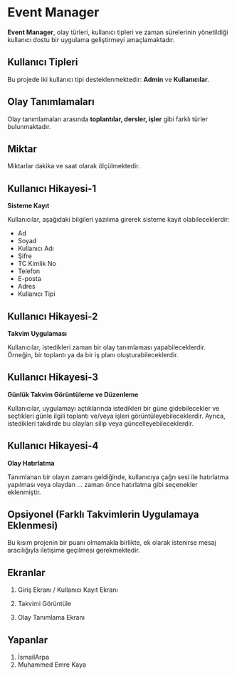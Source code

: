 # Event Manager

**Event Manager**, olay türleri, kullanıcı tipleri ve zaman sürelerinin yönetildiği kullanıcı dostu bir uygulama geliştirmeyi amaçlamaktadır.

## Kullanıcı Tipleri

Bu projede iki kullanıcı tipi desteklenmektedir: **Admin** ve **Kullanıcılar**.

## Olay Tanımlamaları

Olay tanımlamaları arasında **toplantılar, dersler, işler** gibi farklı türler bulunmaktadır.

## Miktar

Miktarlar dakika ve saat olarak ölçülmektedir.

## Kullanıcı Hikayesi-1

**Sisteme Kayıt**

Kullanıcılar, aşağıdaki bilgileri yazılıma girerek sisteme kayıt olabileceklerdir:

- Ad
- Soyad
- Kullanıcı Adı
- Şifre
- TC Kimlik No
- Telefon
- E-posta
- Adres
- Kullanıcı Tipi

## Kullanıcı Hikayesi-2

**Takvim Uygulaması**

Kullanıcılar, istedikleri zaman bir olay tanımlaması yapabileceklerdir. Örneğin, bir toplantı ya da bir iş planı oluşturabileceklerdir.

## Kullanıcı Hikayesi-3

**Günlük Takvim Görüntüleme ve Düzenleme**

Kullanıcılar, uygulamayı açtıklarında istedikleri bir güne gidebilecekler ve seçtikleri günle ilgili toplantı ve/veya işleri görüntüleyebileceklerdir. Ayrıca, istedikleri takdirde bu olayları silip veya güncelleyebileceklerdir.

## Kullanıcı Hikayesi-4

**Olay Hatırlatma**

Tanımlanan bir olayın zamanı geldiğinde, kullanıcıya çağrı sesi ile hatırlatma yapılması veya olaydan ... zaman önce hatırlatma gibi seçenekler eklenmiştir.

## Opsiyonel (Farklı Takvimlerin Uygulamaya Eklenmesi)

Bu kısım projenin bir puanı olmamakla birlikte, ek olarak istenirse mesaj aracılığıyla iletişime geçilmesi gerekmektedir.



## Ekranlar



1. Giriş Ekranı / Kullanıcı Kayıt Ekranı

2. Takvimi Görüntüle

3. Olay Tanımlama Ekranı


## Yapanlar

1. İsmailArpa 
2. Muhammed Emre Kaya
